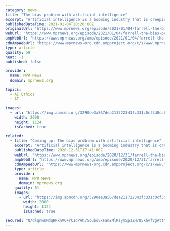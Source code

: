 ```yaml
---
category: news
title: "The bias problem with artificial intelligence"
excerpt: "Artificial intelligence is a booming industry that is creeping into more aspects of our daily lives. But can computers discriminate? As advanced technology tries to make our lives easier, it can also cause a lot of harm."
publishedDateTime: 2021-01-04T20:20:00Z
originalUrl: "https://www.mprnews.org/episode/2021/01/04/farrell-the-bias-problem-with-artificial-intelligence"
webUrl: "https://www.mprnews.org/episode/2021/01/04/farrell-the-bias-problem-with-artificial-intelligence"
ampWebUrl: "https://www.mprnews.org/amp/episode/2021/01/04/farrell-the-bias-problem-with-artificial-intelligence"
cdnAmpWebUrl: "https://www-mprnews-org.cdn.ampproject.org/c/s/www.mprnews.org/amp/episode/2021/01/04/farrell-the-bias-problem-with-artificial-intelligence"
type: article
quality: 59
heat: -1
published: false

provider:
  name: MPR News
  domain: mprnews.org

topics:
  - AI Ethics
  - AI

images:
  - url: "https://img.apmcdn.org/3290ee3a567dea211722343fc331c0cf3d0cc825/widescreen/0f4c77-20201231-ai.jpg"
    width: 2000
    height: 1124
    isCached: true

related:
  - title: "Coming up: The bias problem with artificial intelligence"
    excerpt: "Artificial intelligence is a booming industry that is creeping into more aspects of our daily lives. But can computers discriminate? As advanced technology tries to make our lives easier, it can also cause a lot of harm."
    publishedDateTime: 2020-12-31T17:41:00Z
    webUrl: "https://www.mprnews.org/episode/2020/12/31/farrell-the-bias-problem-with-artificial-intelligence"
    ampWebUrl: "https://www.mprnews.org/amp/episode/2020/12/31/farrell-the-bias-problem-with-artificial-intelligence"
    cdnAmpWebUrl: "https://www-mprnews-org.cdn.ampproject.org/c/s/www.mprnews.org/amp/episode/2020/12/31/farrell-the-bias-problem-with-artificial-intelligence"
    type: article
    provider:
      name: MPR News
      domain: mprnews.org
    quality: 61
    images:
      - url: "https://img.apmcdn.org/3290ee3a567dea211722343fc331c0cf3d0cc825/widescreen/0f4c77-20201231-ai.jpg"
        width: 2000
        height: 1124
        isCached: true

secured: "Q/dlqnwUMdqHRknV6+rC1dPAh/5oubovxFam2MlRzym5pJZH/85khvfVgAttMll/3dKwokgLDVYBmDbxSkXO1M6Q4VT/RFtXwhGf0f3uTV9td4fQJIfUJDkjYoUxB+b4nGHJFkEjwazfwJGlEQ3sioJCvN85He6hR7jutQoOR/Z9vRiczrY+vyzJ/5t907fJ9U0JKo6+Fac7NPKfDwbeQFqRM5GvJ+OIYNwasOGPk3aygiF61Jb/qsWPze30PXdDBbjTk1A9AXzGLIJ1z59ra6tnQFodBDeJfwczEIYVYn9RZskYzBYf9N3fEJWGRINlxviw16XyjVjStimv/mSHRyYZTV06VccLr1ZqBhzpSgY=;HQbEIYRUDlFpz5Wg5Snm0w=="
---
```



